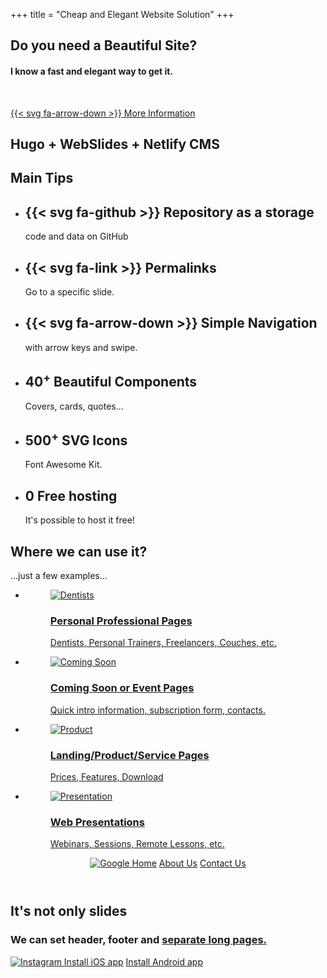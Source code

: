 +++
title = "Cheap and Elegant Website Solution"
+++
<section id="index" class="slide slide-top bg-blue" style="">
  <span class="background-right-bottom" style="background-image:url('images/intro.png')"></span>
  <div class="content-left">
    <div class="alignleft fadeInUp">
      <h2><strong>Do you need a Beautiful Site?</strong></h2>
      <h4>I know a fast and elegant way to get it.</h4>
      <p>&nbsp;</p>                  
      <p><a class="button" href="#slide=2">{{< svg fa-arrow-down >}} More Information</a></p>
    </div>
  </div>
</section>
<section id="webslides" class="slide bg-blue" style="">
  <span class="background dark" style="background-image:url('images/screen.jpg')"></span>
  <div class="wrap size-40 zoomIn aligncenter">
    <h2><strong>Hugo + WebSlides + Netlify CMS</strong></h2>
  </div>
</section>
<section id="features" class="slide" style="">
  <div class="wrap">
    <h2>Main Tips</h2>
    <ul class="flexblock features">
      <li>
        <div>
          <h2>
            {{< svg fa-github >}}
            Repository as a storage
          </h2>
          code and data on GitHub
        </div>
      </li>
      <li>
        <div>
          <h2>
            {{< svg fa-link >}}
            Permalinks
          </h2>
          Go to a specific slide.
        </div>
      </li>
      <li>
        <div>
          <h2>
            {{< svg fa-arrow-down >}}
            Simple Navigation
          </h2>
          with arrow keys and swipe.
        </div>
      </li>
      <li>
        <div>
          <h2>
            <span>40<sup>+</sup></span>
            Beautiful Components
          </h2>
          Covers, cards, quotes...
        </div>
      </li>
      <li>
        <div>
          <h2>
            <span>500<sup>+</sup></span>
            SVG Icons
          </h2>
          Font Awesome Kit.
        </div>
      </li>
      <li>
        <div>
          <h2>
            <span>0</span>
            Free hosting
          </h2>
          It's possible to host it free!
        </div>
      </li>
    </ul>
  </div>
</section>
<section id="section-27" class="slide current" style="">
  <div class="wrap">
    <h2>Where we can use it?</h2>
    <p>...just a few examples...</p>
    <ul class="flexblock clients border">
      <li>
        <a href="#" title="Personal Professional Pages">
          <figure>
            <img src="images/personal-page.jpg" alt="Dentists">
            <figcaption>
              <h3>Personal Professional Pages</h3>
              <p>Dentists, Personal Trainers, Freelancers, Couches, etc. </p>
            </figcaption>
          </figure>
        </a>
      </li>
      <li>
        <a href="#" title="Coming Soon or Event Pages">
          <figure>
            <img src="images/coming-soon.jpg" alt="Coming Soon">
            <figcaption>
              <h3>Coming Soon or Event Pages</h3>
              <p>Quick intro information, subscription form, contacts.</p>
            </figcaption>
          </figure>
        </a>
      </li>
      <li>
        <a href="#" title="Landing/Product/Service Pages">
          <figure>
            <img src="images/product.jpg" alt="Product">
            <figcaption>
              <h3>Landing/Product/Service Pages</h3>
              <p>Prices, Features, Download </p>
            </figcaption>
          </figure>
        </a>
      </li>
      <li>
        <a href="#" title="Web Presentations">
          <figure>
            <img src="images/presentation.jpg" alt="Presentation">
            <figcaption>
              <h3>Web Presentations</h3>
              <p>Webinars, Sessions, Remote Lessons, etc.</p>
            </figcaption>
          </figure>
        </a>
      </li>
    </ul>
  </div>
</section>
<section class="bg-black aligncenter slide current" id="header_footer" style="">
  <header class="bg-trans-dark">
    <div class="wrap">
      <p>
        <span class="alignleft"> <a href="#" title="Google">
        <img class="whitelogo" src="images/google.svg" alt="Google">
        </a></span>
        <span class="alignright">
        <a href="#">Home</a>
        <a href="#">About Us</a>
        <a href="#">Contact Us</a>
        </span>
      </p>
    </div>
  </header>
  <span class="background" style="background-image:url('images/cup.jpg')"></span>
  <div class="wrap">
    <h2 class="text-landing text-shadow"><strong>It's not only slides</strong></h2>
    <h3 class="text-shadow">We can set header, footer and <a href="/privacy" target="_blank">separate long pages.</a></h3>
  </div>
  <footer class="bg-trans-dark">
    <div class="wrap">
      <p>
        <span class="alignleft"> <a href="#" title="Instagram">
        <img class="whitelogo" src="/static/images/logos/instagram.svg" alt="Instagram">
        </a></span>
        <span class="alignright">
        <a href="#" class="badge-ios" title="iOS App">Install iOS app</a>
        <a href="#" class="badge-android" title="Android app">Install Android app</a>
        </span>
      </p>
    </div>
  </footer>
</section>
